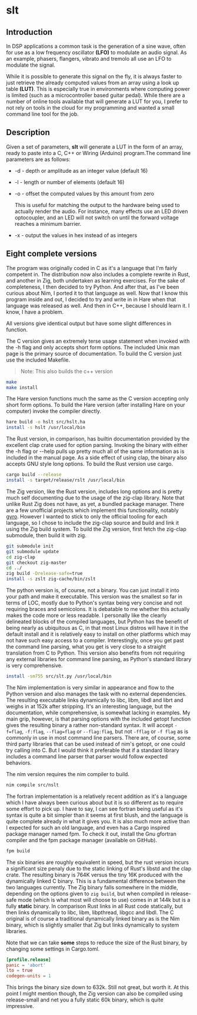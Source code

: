 # slt
## Introduction
In DSP applications a common task is the generation of a sine wave,
often for use as a low frequency oscillator **(LFO)** to modulate an audio
signal. As an example, phasers, flangers, vibrato and tremolo all use an
LFO to modulate the signal.

While it is possible to generate this signal on the fly, it is always
faster to just retrieve the already computed values from an array using
a look up table **(LUT)**. This is especially true in environments where
computing power is limited (such as a microcontroller based guitar pedal).
While there are a number of online tools available that will generate a
LUT for you, I prefer to not rely on tools in the cloud for my programming
and wanted a small command line tool for the job.
## Description
Given a set of parameters, **slt** will generate a LUT in the form of an
array, ready to paste into a C, C++ or Wiring (Arduino) program.The command
line parameters are as follows:
* -d - depth or amplitude as an integer value (default 16)
* -l - length or number of elements (default 16)
* -o - offset the computed values by this amount from zero

  This is useful for matching the output to the hardware being used to
  actually render the audio. For instance, many effects use an LED driven
  optocoupler, and an LED will not switch on until the forward voltage
  reaches a minimum barrier.

* -x - output the values in hex instead of as integers
## Eight complete versions
The program was originally coded in C as it's a language that I'm fairly
competent in. The distribution now also includes a complete rewrite in
Rust, and another in Zig, both undertaken as learning exercises. For the sake of
completeness, I then decided to try Python. And after that, as I've been curious
about Nim, I ported it to that language as well. Now that I know this program
inside and out, I decided to try and write in in Hare when that language was
released as well. And then in C++, because I should learn it. I know, I have
a problem.

All versions give identical output but have some slight differences in function.

The C version gives an extremely terse usage statement when invoked with
the -h flag and only accepts short form options. The included Unix man
page is the primary source of documentation. To build the C version just use the
included Makefile.

> Note: This also builds the c++ version

```sh
make
make install
```
The Hare version functions much the same as the C version accepting only short
form options. To build the Hare version (after installing Hare on your computer)
invoke the compiler directly.

```sh
hare build -o hslt src/hslt.ha
install -s hslt /usr/local/bin
```


The Rust version, in comparison, has builtin documentation provided by
the excellent clap crate used for option parsing. Invoking the binary
with either the -h flag or --help pulls up pretty much all of the same
information as is included in the manual page. As a side effect of using
clap, the binary also accepts GNU style long options. To build the Rust version
use cargo.

```sh
cargo build --release
install -s target/release/rslt /usr/local/bin
```

The Zig version, like the Rust version, includes long options and is
pretty much self documenting due to the usage of the zig-clap library.
Note that unlike Rust Zig does not have, as yet, a bundled package
manager. There are a few unofficial projects which implement this
functionality, notably [gyro](https://github.com/mattnite/gyro). However
I wanted to stick to only the official tooling for each language, so I
chose to include the zig-clap source and build and link it using the Zig
build system. To build the Zig version, first fetch the zig-clap submodule, then
build it with zig.

```sh
git submodule init
git submodule update
cd zig-clap
git checkout zig-master
cd ../
zig build -Drelease-safe=true
install -s zslt zig-cache/bin/zslt
```

The python version is, of course, not a binary. You can just install it into
your path and make it executable. This version was the smallest so far in terms
of LOC, mostly due to Python's syntax being very concise and not requiring
braces and semicolons. It is debatable to me whether this actually makes the
code more or less readable. I personally like the clearly delineated blocks of
the compiled languages, but Python has the benefit of being nearly as ubiquitous
as C, in that most Linux distros will have it in the default install and it is
relatively easy to install on other platforms which may not have such easy access
to a compiler. Interestingly, once you get past the command line parsing, what
you get is very close to a straight translation from C to Python. This version
also benefits from not requiring any external libraries for command line parsing,
as Python's standard library is very comprehensive.


```sh
install -sm755 src/slt.py /usr/local/bin
```

The Nim implementation is very similar in appearance and flow to the Python
version and also manages the task with no external dependencies. The resulting
executable links dynamically to libc, libm, libdl and librt and weighs in at
152k after stripping. It's an interesting language, but the documentation, while
comprehensive, is somewhat lacking in examples. My main grip, however, is that
parsing options with the included getopt function gives the resulting binary a
rather non-standard syntax. It will accept ```-f=flag```, ```-f:flag```,
```--flag=flag``` or ```--flag:flag```, but not ```-fflag``` or ```-f flag``` as
is commonly in use in most command line parsers. There are, of course, some third
party libraries that can be used instead of nim's getopt, or one could try
calling into C. But I would think it preferable that if a standard library
includes a command line parser that parser would follow expected behaviors.

The nim version requires the nim compiler to build.
```sh
nim compile src/nslt
```

The fortran implementation is a relatively recent addition as it's a language
which I have always been curious about but it is so different as to require some
effort to pick up. I have to say, I can see fortran being useful as it's syntax
is quite a bit simpler than it seems at first blush, and the language is quite
complete already in what it gives you. It is also much more active than I expected
for such an old language, and even has a Cargo inspired package manager named fpm.
To check it out, install the Gnu gfortran compiler and the fpm package manager
(available on GitHub).

```sh
fpm build
```

The six binaries are roughly equivalent in speed, but the rust version
incurs a significant size penaly due to the static linking of Rust's
libstd and the clap crate. The resulting binary is 764K versus the tiny
16K produced with the dynamically linked C binary. This is a fundamental
difference between the two languages currently. The Zig binary falls
somewhere in the middle, depending on the options given to
```zig build```, but when compiled in release-safe mode (which is what
most will choose to use) comes in at 144k but is a fully **static**
binary. In comparison Rust links in all Rust code statically, but then
links dynamically to libc, libm, libpthread, libgcc and libdl. The C
original is of course a traditional dynamically linked binary as is the Nim
binary, which is slightly smaller that Zig but links dynamically to system
libraries.

Note that we can take **some** steps to reduce the size of the Rust
binary, by changing some settings in Cargo.toml.
```Toml
[profile.release]
panic = 'abort'
lto = true
codegen-units = 1
```
This brings the binary size down to 632k. Still not great, but worth it.
At this point I might mention though, the Zig version can also be
compiled using release-small and net you a fully static 60k binary, which
is quite impressive.
